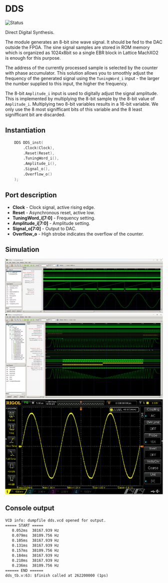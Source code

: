 # DDS

![Status](https://img.shields.io/badge/STATUS-READY-green.svg)

Direct Digital Synthesis.

The module generates an 8-bit sine wave signal. It should be fed to the DAC outside the FPGA. The sine signal samples are stored in ROM memory which is organized as 1024x8bit so a single EBR block in Lattice MachXO2 is enough for this purpose.

The address of the currently processed sample is selected by the counter with phase accumulator. This solution allows you to smoothly adjust the frequency of the generated signal using the `TuningWord_i` input - the larger the number supplied to this input, the higher the frequency.

The 8-bit `Amplitude_i` input is used to digitally adjust the signal amplitude. This is implemented by multiplying the 8-bit sample by the 8-bit value of `Amplitude_i`. Multiplying two 8-bit variables results in a 16-bit variable. We only use the 8 most signifficant bits of this variable and the 8 least signifficant bit are discarded.

## Instantiation

```verilog
	DDS DDS_inst(
		.Clock(Clock),
		.Reset(Reset),
		.TuningWord_i(),
		.Amplitude_i(),
		.Signal_o(),
		.Overflow_o()
	);
```

## Port description

+ **Clock** - Clock signal, active rising edge.
+ **Reset** - Asynchronous reset, active low.
+ **TuningWord_i[7:0]** - Frequency setting.
+ **Amplitude_i[7:0]** - Amplitude setting.
+ **Signal_o[7:0]** - Output to DAC.
+ **Overflow_o** - High strobe indicates the overflow of the counter.

## Simulation

![](simulation1.png)
![](simulation2.png)
![](screenshot.png)


## Console output

	VCD info: dumpfile dds.vcd opened for output.
	===== START =====
	   0.052ms  38167.939 Hz
	   0.079ms  38109.756 Hz
	   0.105ms  38167.939 Hz
	   0.131ms  38167.939 Hz
	   0.157ms  38109.756 Hz
	   0.184ms  38167.939 Hz
	   0.210ms  38167.939 Hz
	   0.236ms  38109.756 Hz
	====== END ======
	dds_tb.v:63: $finish called at 262200000 (1ps)

